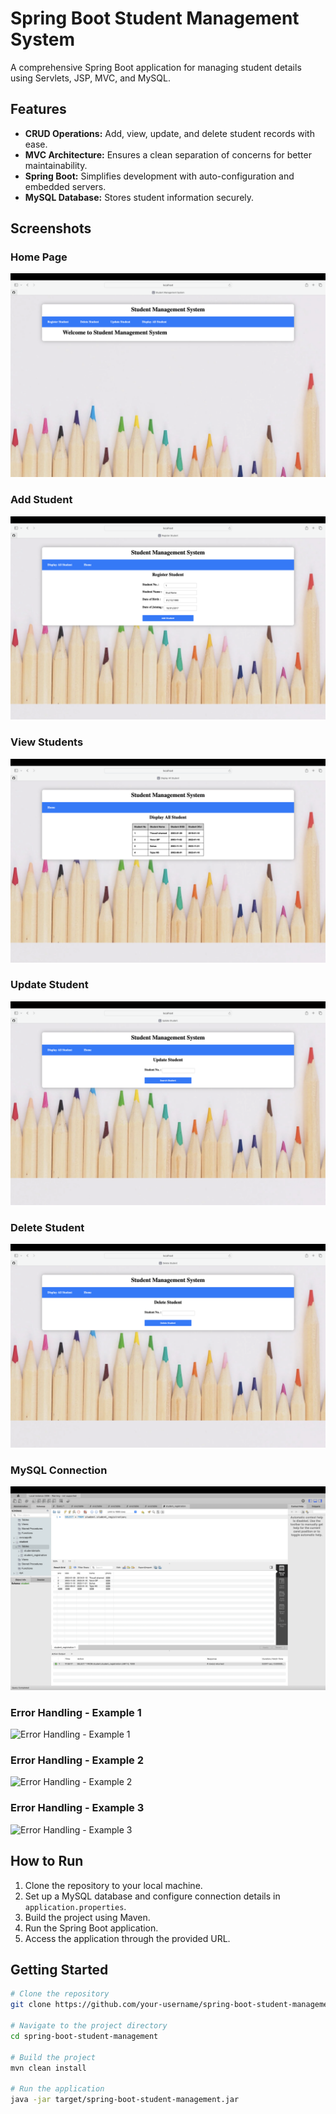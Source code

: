 # Spring Boot Student Management System

A comprehensive Spring Boot application for managing student details using Servlets, JSP, MVC, and MySQL.

## Features

- **CRUD Operations:** Add, view, update, and delete student records with ease.
- **MVC Architecture:** Ensures a clean separation of concerns for better maintainability.
- **Spring Boot:** Simplifies development with auto-configuration and embedded servers.
- **MySQL Database:** Stores student information securely.

## Screenshots

### Home Page
![Home Page](https://github.com/muuggle07/Student-Database-Management/raw/main/Student%20Management%20System/screenshots/home.png)

### Add Student
![Add Student](https://github.com/muuggle07/Student-Database-Management/raw/main/Student%20Management%20System/screenshots/register.png)

### View Students
![View Students](https://github.com/muuggle07/Student-Database-Management/raw/main/Student%20Management%20System/screenshots/display.png)

### Update Student
![Update Student](https://github.com/muuggle07/Student-Database-Management/raw/main/Student%20Management%20System/screenshots/update.png)

### Delete Student
![Delete Student](https://github.com/muuggle07/Student-Database-Management/raw/main/Student%20Management%20System/screenshots/delete.png)

### MySQL Connection
![MySQL Connection](https://github.com/muuggle07/Student-Database-Management/raw/main/Student%20Management%20System/screenshots/Mysql.png)

### Error Handling - Example 1
![Error Handling - Example 1](https://github.com/muuggle07/Student-Database-Management/raw/main/Student%20Management%20System/screenshots/error_handling.png)

### Error Handling - Example 2
![Error Handling - Example 2](https://github.com/muuggle07/Student-Database-Management/raw/main/Student%20Management%20System/screenshots/error_handlin1.png)

### Error Handling - Example 3
![Error Handling - Example 3](https://github.com/muuggle07/Student-Database-Management/raw/main/Student%20Management%20System/screenshots/error_handling2.png)

## How to Run

1. Clone the repository to your local machine.
2. Set up a MySQL database and configure connection details in `application.properties`.
3. Build the project using Maven.
4. Run the Spring Boot application.
5. Access the application through the provided URL.

## Getting Started

```bash
# Clone the repository
git clone https://github.com/your-username/spring-boot-student-management.git

# Navigate to the project directory
cd spring-boot-student-management

# Build the project
mvn clean install

# Run the application
java -jar target/spring-boot-student-management.jar
